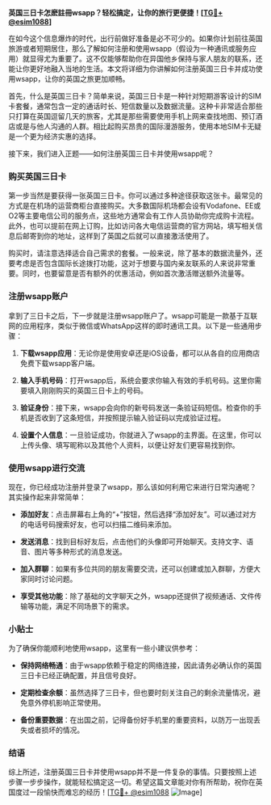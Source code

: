 **英国三日卡怎麽註冊wsapp？轻松搞定，让你的旅行更便捷！[[TG💪+ @esim1088](https://t.me/s/esim1088)]**

在如今这个信息爆炸的时代，出行前做好准备是必不可少的。如果你计划前往英国旅游或者短期居住，那么了解如何注册和使用wsapp（假设为一种通讯或服务应用）就显得尤为重要了。这不仅能够帮助你在异国他乡保持与家人朋友的联系，还能让你更好地融入当地的生活。本文将详细为你讲解如何注册英国三日卡并成功使用wsapp，让你的英国之旅更加顺畅。

首先，什么是英国三日卡？简单来说，英国三日卡是一种针对短期游客设计的SIM卡套餐，通常包含一定的通话时长、短信数量以及数据流量。这种卡非常适合那些只打算在英国逗留几天的旅客，尤其是那些需要使用手机上网来查找地图、预订酒店或是与他人沟通的人群。相比起购买昂贵的国际漫游服务，使用本地SIM卡无疑是一个更为经济实惠的选择。

接下来，我们进入正题——如何注册英国三日卡并使用wsapp呢？

### 购买英国三日卡

第一步当然是要获得一张英国三日卡。你可以通过多种途径获取这张卡。最常见的方式是在机场的运营商柜台直接购买。大多数国际机场都会设有Vodafone、EE或O2等主要电信公司的服务点，这些地方通常会有工作人员协助你完成购卡流程。此外，也可以提前在网上订购，比如访问各大电信运营商的官方网站，填写相关信息后邮寄到你的地址，这样到了英国之后就可以直接激活使用了。

购买时，请注意选择适合自己需求的套餐。一般来说，除了基本的数据流量外，还要考虑是否包含国际长途拨打功能，这对于想要与国内亲友联系的人来说非常重要。同时，也要留意是否有额外的优惠活动，例如首次激活赠送额外流量等。

### 注册wsapp账户

拿到了三日卡之后，下一步就是注册wsapp账户了。wsapp可能是一款基于互联网的应用程序，类似于微信或WhatsApp这样的即时通讯工具。以下是一些通用步骤：

1. **下载wsapp应用**：无论你是使用安卓还是iOS设备，都可以从各自的应用商店免费下载wsapp客户端。
   
2. **输入手机号码**：打开wsapp后，系统会要求你输入有效的手机号码。这里你需要填入刚刚购买的英国三日卡上的号码。

3. **验证身份**：接下来，wsapp会向你的新号码发送一条验证码短信。检查你的手机是否收到了这条短信，并按照提示输入验证码以完成验证过程。

4. **设置个人信息**：一旦验证成功，你就进入了wsapp的主界面。在这里，你可以上传头像、填写昵称以及其他个人资料，以便让好友们更容易找到你。

### 使用wsapp进行交流

现在，你已经成功注册并登录了wsapp，那么该如何利用它来进行日常沟通呢？其实操作起来非常简单：

- **添加好友**：点击屏幕右上角的“+”按钮，然后选择“添加好友”。可以通过对方的电话号码搜索好友，也可以扫描二维码来添加。
  
- **发送消息**：找到目标好友后，点击他们的头像即可开始聊天。支持文字、语音、图片等多种形式的消息发送。

- **加入群聊**：如果有多位共同的朋友需要交流，还可以创建或加入群聊，方便大家同时讨论问题。

- **享受其他功能**：除了基础的文字聊天之外，wsapp还提供了视频通话、文件传输等功能，满足不同场景下的需求。

### 小贴士

为了确保你能顺利地使用wsapp，这里有一些小建议供参考：

- **保持网络畅通**：由于wsapp依赖于稳定的网络连接，因此请务必确认你的英国三日卡已经正确配置，并且信号良好。
  
- **定期检查余额**：虽然选择了三日卡，但也要时刻关注自己的剩余流量情况，避免意外停机影响正常使用。

- **备份重要数据**：在出国之前，记得备份好手机里的重要资料，以防万一出现丢失或者损坏的情况。

### 结语

综上所述，注册英国三日卡并使用wsapp并不是一件复杂的事情。只要按照上述步骤一步步操作，就能轻松搞定这一切。希望这篇文章能对你有所帮助，祝你在英国度过一段愉快而难忘的经历！[[TG💪+ @esim1088](https://t.me/s/esim1088) ![Image](https://i.postimg.cc/4NQfJmqS/Snipaste-2025-05-13-00-14-12.png)]
